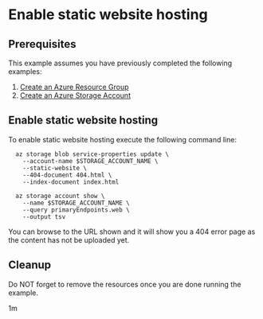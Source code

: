 
# Enable static website hosting

## Prerequisites

This example assumes you have previously completed the following examples:

1. [Create an Azure Resource Group](../../group/create/)
1. [Create an Azure Storage Account](../create/)

<!-- workflow.cron(0 2 * * 4) -->
<!-- workflow.include(../create/README.md) -->

## Enable static website hosting

To enable static website hosting execute the following command line:

```shell
  az storage blob service-properties update \
    --account-name $STORAGE_ACCOUNT_NAME \
    --static-website \
    --404-document 404.html \
    --index-document index.html

  az storage account show \
    --name $STORAGE_ACCOUNT_NAME \
    --query primaryEndpoints.web \
    --output tsv
```

You can browse to the URL shown and it will show you a 404 error page as the
content has not be uploaded yet.

## Cleanup

<!-- workflow.directOnly() 

  az group delete --name $RESOURCE_GROUP --yes || true

  -->

Do NOT forget to remove the resources once you are done running the example.

1m
